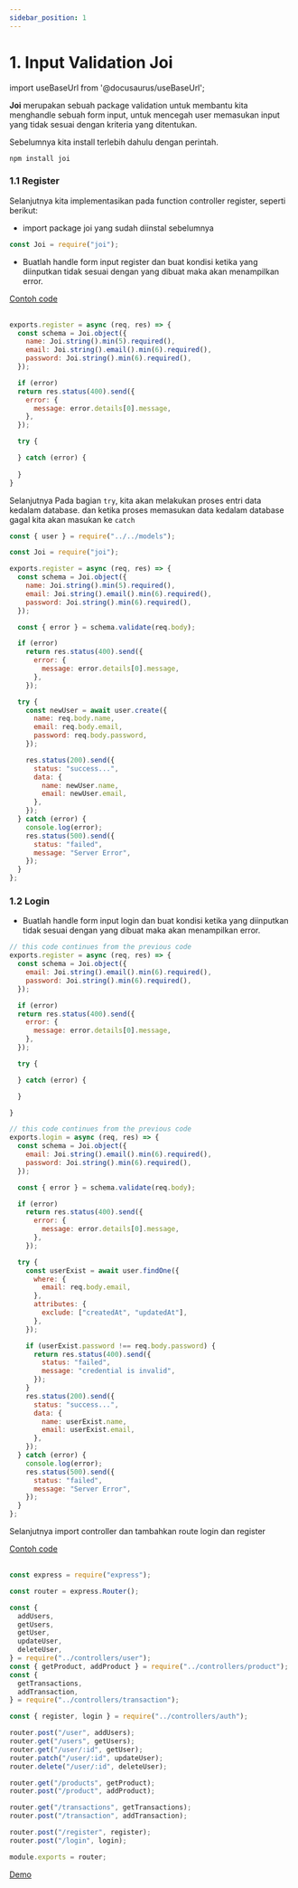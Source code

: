 ```yaml
---
sidebar_position: 1
---
```


# 1. Input Validation Joi

import useBaseUrl from '@docusaurus/useBaseUrl';

**Joi** merupakan sebuah package validation untuk membantu kita menghandle sebuah form input, untuk mencegah user memasukan input yang tidak sesuai dengan kriteria yang ditentukan.

Sebelumnya kita install terlebih dahulu dengan perintah.

```shell
npm install joi
```

### 1.1 Register

Selanjutnya kita implementasikan pada function controller register, seperti berikut:

- import package joi yang sudah diinstal sebelumnya
```js title=src/controllers/auth.js
const Joi = require("joi");
```

- Buatlah handle form input register dan buat kondisi ketika yang diinputkan tidak sesuai dengan yang dibuat maka akan menampilkan error.

<a class="btn-example-code" href="https://github.com/demo-dumbways/ebook-code-results-stage-2-backend/blob/1-auth-and-multer/src/controllers/auth.js">
Contoh code
</a>

<br />
<br />

```js title=src/controllers/auth.js
exports.register = async (req, res) => {
  const schema = Joi.object({
    name: Joi.string().min(5).required(),
    email: Joi.string().email().min(6).required(),
    password: Joi.string().min(6).required(),
  });

  if (error)
  return res.status(400).send({
    error: {
      message: error.details[0].message,
    },
  });

  try {

  } catch (error) {
    
  }
}
```

Selanjutnya Pada bagian `try`, kita akan melakukan proses entri data kedalam database. dan ketika proses memasukan data kedalam database gagal kita akan masukan ke `catch`

```js js title=src/controllers/auth.js {21-40}
const { user } = require("../../models");

const Joi = require("joi");

exports.register = async (req, res) => {
  const schema = Joi.object({
    name: Joi.string().min(5).required(),
    email: Joi.string().email().min(6).required(),
    password: Joi.string().min(6).required(),
  });

  const { error } = schema.validate(req.body);

  if (error)
    return res.status(400).send({
      error: {
        message: error.details[0].message,
      },
    });

  try {
    const newUser = await user.create({
      name: req.body.name,
      email: req.body.email,
      password: req.body.password,
    });

    res.status(200).send({
      status: "success...",
      data: {
        name: newUser.name,
        email: newUser.email,
      },
    });
  } catch (error) {
    console.log(error);
    res.status(500).send({
      status: "failed",
      message: "Server Error",
    });
  }
};
```


### 1.2 Login

- Buatlah handle form input login dan buat kondisi ketika yang diinputkan tidak sesuai dengan yang dibuat maka akan menampilkan error.

```js title=src/controllers/auth.js
// this code continues from the previous code
exports.register = async (req, res) => {
  const schema = Joi.object({
    email: Joi.string().email().min(6).required(),
    password: Joi.string().min(6).required(),
  });

  if (error)
  return res.status(400).send({
    error: {
      message: error.details[0].message,
    },
  });

  try {

  } catch (error) {

  }

}
```

```js title=src/controllers/auth.js {17-46}
// this code continues from the previous code
exports.login = async (req, res) => {
  const schema = Joi.object({
    email: Joi.string().email().min(6).required(),
    password: Joi.string().min(6).required(),
  });

  const { error } = schema.validate(req.body);

  if (error)
    return res.status(400).send({
      error: {
        message: error.details[0].message,
      },
    });

  try {
    const userExist = await user.findOne({
      where: {
        email: req.body.email,
      },
      attributes: {
        exclude: ["createdAt", "updatedAt"],
      },
    });

    if (userExist.password !== req.body.password) {
      return res.status(400).send({
        status: "failed",
        message: "credential is invalid",
      });
    }
    res.status(200).send({
      status: "success...",
      data: {
        name: userExist.name,
        email: userExist.email,
      },
    });
  } catch (error) {
    console.log(error);
    res.status(500).send({
      status: "failed",
      message: "Server Error",
    });
  }
};
```

Selanjutnya import controller dan tambahkan route login dan register

<a class="btn-example-code" href="https://github.com/demo-dumbways/ebook-code-results-stage-2-backend/blob/1-auth-and-multer/src/routes/index.js">
Contoh code
</a>

<br />
<br />

```js title=src/routes/index.js {18,32-33}
const express = require("express");

const router = express.Router();

const {
  addUsers,
  getUsers,
  getUser,
  updateUser,
  deleteUser,
} = require("../controllers/user");
const { getProduct, addProduct } = require("../controllers/product");
const {
  getTransactions,
  addTransaction,
} = require("../controllers/transaction");

const { register, login } = require("../controllers/auth");

router.post("/user", addUsers);
router.get("/users", getUsers);
router.get("/user/:id", getUser);
router.patch("/user/:id", updateUser);
router.delete("/user/:id", deleteUser);

router.get("/products", getProduct);
router.post("/product", addProduct);

router.get("/transactions", getTransactions);
router.post("/transaction", addTransaction);

router.post("/register", register);
router.post("/login", login);

module.exports = router;
```

<!-- <img alt="image1-2" src={useBaseUrl('img/docs/image-4-1.png')} width="60%"/>

<br />
<br /> -->

<div>
<a class="btn-demo" href="https://ebook-code-results-stage-2-backend-git-1-e-bef277-demo-dumbways.vercel.app/">
Demo
</a>
</div>
